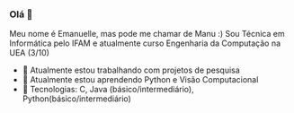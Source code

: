 ### Olá 👋
Meu nome é Emanuelle, mas pode me chamar de Manu :) Sou Técnica em Informática pelo IFAM e atualmente curso Engenharia da Computação na UEA (3/10)
- 🔭 Atualmente estou trabalhando com projetos de pesquisa
- 🌱 Atualmente estou aprendendo Python e Visão Computacional
- 👯 Tecnologias: C, Java (básico/intermediário), Python(básico/intermediário)
